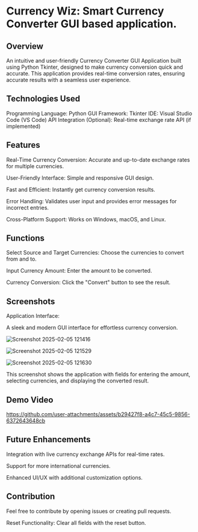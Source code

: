 # Currency Wiz: Smart Currency Converter GUI based application.

## Overview
An intuitive and user-friendly Currency Converter GUI Application built using Python Tkinter, designed to make currency conversion quick and accurate. This application provides real-time conversion rates, ensuring accurate results with a seamless user experience.

## Technologies Used

Programming Language: Python 
GUI Framework: Tkinter
IDE: Visual Studio Code (VS Code)
API Integration (Optional): Real-time exchange rate API (if implemented)

## Features

Real-Time Currency Conversion: Accurate and up-to-date exchange rates for multiple currencies.

User-Friendly Interface: Simple and responsive GUI design.

Fast and Efficient: Instantly get currency conversion results.

Error Handling: Validates user input and provides error messages for incorrect entries.

Cross-Platform Support: Works on Windows, macOS, and Linux.

## Functions

Select Source and Target Currencies: Choose the currencies to convert from and to.

Input Currency Amount: Enter the amount to be converted.

Currency Conversion: Click the "Convert" button to see the result.

## Screenshots

Application Interface:

A sleek and modern GUI interface for effortless currency conversion.


![Screenshot 2025-02-05 121416](https://github.com/user-attachments/assets/cf0549a8-efa8-4941-b5d0-498a0d40c4d3)

![Screenshot 2025-02-05 121529](https://github.com/user-attachments/assets/5fb8ba2a-9b55-4311-b046-2034f3b24924)

![Screenshot 2025-02-05 121630](https://github.com/user-attachments/assets/969196a7-362e-4509-85df-0a4906ed99a6)

This screenshot shows the application with fields for entering the amount, selecting currencies, and displaying the converted result.

## Demo Video

https://github.com/user-attachments/assets/b29427f8-a4c7-45c5-9856-6372643648cb

## Future Enhancements

Integration with live currency exchange APIs for real-time rates.

Support for more international currencies.

Enhanced UI/UX with additional customization options.

## Contribution

Feel free to contribute by opening issues or creating pull requests.







Reset Functionality: Clear all fields with the reset button.
